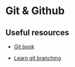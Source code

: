 # Git & Github

## Useful resources

- [Git book](https://git-scm.com/book/en/v2)

- [Learn git branching](https://learngitbranching.js.org/)
